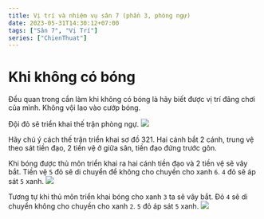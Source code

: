 ```yaml
---
title: Vị trí và nhiệm vụ sân 7 (phần 3, phòng ngự)
date: 2023-05-31T14:30:12+07:00
tags: ["Sân 7", "Vị Trí"]
series: ["ChienThuat"]
---
```

# Khi không có bóng
Đều quan trong cần làm khi không có bóng là hãy biết được vị trí đâng chơi của mình. Không vội lao vào cướp bóng.

Đội đỏ sẽ triển khai thế trận phòng ngự.
![](/images/def_1.png)

Hãy chú ý cách thế trận triển khai sơ đồ 321. Hai cánh bắt 2 cánh, trung vệ theo sát tiền đạo, 2 tiền vệ ở giữa sân, tiền đạo đứng trước gôn.

Khi bóng được thủ môn triển khai ra hai cánh tiền đạo và 2 tiền vệ sẽ vây bắt.
Tiền vệ `5` đỏ sẽ di chuyển để không cho chuyền cho xanh `6`. `4` đỏ sẽ áp sát `5` xanh.
![](/images/def_2.png)

Tương tự khi thủ môn triển khai bóng cho xanh `3` ta sẽ vây bắt. Đỏ `4` sẽ di chuyển không cho chuyền cho xanh `2`. `5` đỏ áp sát `5` xanh.
![](/images/def_3.png)
